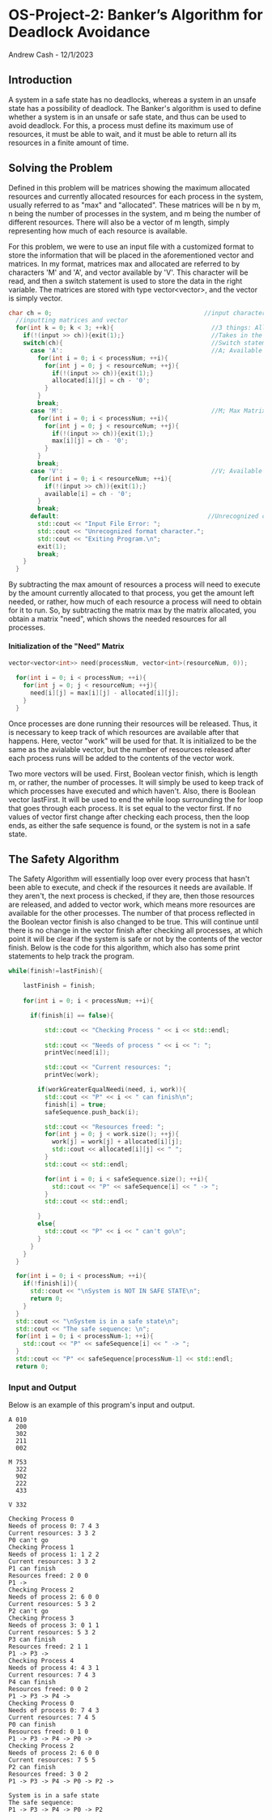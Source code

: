 # OS-Project-2: Banker’s Algorithm for Deadlock Avoidance

Andrew Cash - 12/1/2023

## Introduction

A system in a safe state has no deadlocks, whereas a system in an unsafe state has a possibility of deadlock. The Banker's algorithm is used to define whether a system is in an unsafe or safe state, and thus can be used to avoid deadlock. For this, a process must define its maximum use of resources, it must be able to wait, and it must be able to return all its resources in a finite amount of time.

## Solving the Problem

Defined in this problem will be matrices showing the maximum allocated resources and currently allocated resources for each process in the system, usually referred to as "max" and "allocated". These matrices will be n by m, n being the number of processes in the system, and m being the number of different resources. There will also be a vector of m length, simply representing how much of each resource is available.

For this problem, we were to use an input file with a customized format to store the information that will be placed in the aforementioned vector and matrices. In my format, matrices max and allocated are referred to by characters 'M' and 'A', and vector available by 'V'. This character will be read, and then a switch statement is used to store the data in the right variable. The matrices are stored with type vector<vector<int>>, and the vector is simply vector<int>.

```c++
char ch = 0;                                          //input character
  //inputting matrices and vector
  for(int k = 0; k < 3; ++k){                           //3 things: Allocated Matrix, Max Matrix, Available Vector
    if(!(input >> ch)){exit(1);}                        //Takes in the format character, A M or V, representing Allocated, Max, and Available
    switch(ch){                                         //Switch statement for handling of each structure
      case 'A':                                         //A; Available Matrix. As per matrix being 3 by 5, Takes in next 15 characters from input file
        for(int i = 0; i < processNum; ++i){
          for(int j = 0; j < resourceNum; ++j){
            if(!(input >> ch)){exit(1);}
            allocated[i][j] = ch - '0';
          }
        }
        break;
      case 'M':                                         //M; Max Matrix. As per matrix being 3 by 5, Takes in next 15 characters from input file
        for(int i = 0; i < processNum; ++i){
          for(int j = 0; j < resourceNum; ++j){
            if(!(input >> ch)){exit(1);}
            max[i][j] = ch - '0';
          }
        }
        break;
      case 'V':                                         //V; Available Vector. As per there being 3 resources, Takes in next 3 characters from input file
        for(int i = 0; i < resourceNum; ++i){
          if(!(input >> ch)){exit(1);}
          available[i] = ch - '0';
        }
        break;
      default:                                         //Unrecognized character. Exits program.
        std::cout << "Input File Error: ";
        std::cout << "Unrecognized format character."; 
        std::cout << "Exiting Program.\n";
        exit(1);
        break;
    }
  }
```

By subtracting the max amount of resources a process will need to execute by the amount currently allocated to that process, you get the amount left needed, or rather, how much of each resource a process will need to obtain for it to run. So, by subtracting the matrix max by the matrix allocated, you obtain a matrix "need", which shows the needed resources for all processes.

#### Initialization of the "Need" Matrix

```c++
vector<vector<int>> need(processNum, vector<int>(resourceNum, 0));    

  for(int i = 0; i < processNum; ++i){                                     //
    for(int j = 0; j < resourceNum; ++j){                                  //
      need[i][j] = max[i][j] - allocated[i][j];                            //initializes need matrix as max[i,j] - allocated[i,j]
    }                                                                      //
  }                                                                        //
```

Once processes are done running their resources will be released. Thus, it is necessary to keep track of which resources are available after that happens. Here, vector "work" will be used for that. It is initialized to be the same as the avialable vector, but the number of resources released after each process runs will be added to the contents of the vector work.

Two more vectors will be used. First, Boolean vector finish, which is length m, or rather, the number of processes. It will simply be used to keep track of which processes have executed and which haven't. Also, there is Boolean vector lastFirst. It will be used to end the while loop surrounding the for loop that goes through each process. It is set equal to the vector first. If no values of vector first change after checking each process, then the loop ends, as either the safe sequence is found, or the system is not in a safe state.

## The Safety Algorithm

The Safety Algorithm will essentially loop over every process that hasn't been able to execute, and check if the resources it needs are available. If they aren't, the next process is checked, if they are, then those resources are released, and added to vector work, which means more resources are available for the other processes. The number of that process reflected in the Boolean vector finish is also changed to be true. This will continue until there is no change in the vector finish after checking all processes, at which point it will be clear if the system is safe or not by the contents of the vector finish. Below is the code for this algorithm, which also has some print statements to help track the program.

```c++
while(finish!=lastFinish){                                               //This will check over every process until no more processes are becoming free.

    lastFinish = finish;                                                   //Set for comparison. If there is no change, end the loop.
    
    for(int i = 0; i < processNum; ++i){                                   //Goes through each process

      if(finish[i] == false){                                              //If this true, then the process has already been confirmed, no need to check

          std::cout << "Checking Process " << i << std::endl;              //
                                                                           //Printing which process i and the resources needed from need matrix
          std::cout << "Needs of process " << i << ": ";                   //
          printVec(need[i]);                                               //

          std::cout << "Current resources: ";                              //Printing current resources from work vector
          printVec(work);                                                  //

        if(workGreaterEqualNeedi(need, i, work)){                          //
          std::cout << "P" << i << " can finish\n";                        //If the resource need of this process i is less than or equal to the current resources available
          finish[i] = true;                                                //then process i can currently finish. Set it's corresponding element to be true, and push onto safe sequence
          safeSequence.push_back(i);                                       //

          std::cout << "Resources freed: ";                                //
          for(int j = 0; j < work.size(); ++j){                            //
            work[j] = work[j] + allocated[i][j];                           //Since Process i is finished, its resources are free. Add them to the current working resources.
            std::cout << allocated[i][j] << " ";                           //Print out the freed resources
          }                                                                //
          std::cout << std::endl;                                          //

          for(int i = 0; i < safeSequence.size(); ++i){                    //
            std::cout << "P" << safeSequence[i] << " -> ";                 //Show the current safe sequence
          }                                                                //
          std::cout << std::endl;                                          //

        }
        else{                                                              //
          std::cout << "P" << i << " can't go\n";                          //Resource need is greater than currently available, process i can't go, remains false in "finish"
        }                                                                  //
      }
    }
  }

  for(int i = 0; i < processNum; ++i){
    if(!finish[i]){
      std::cout << "\nSystem is NOT IN SAFE STATE\n";
      return 0;
    } 
  }
  std::cout << "\nSystem is in a safe state\n";
  std::cout << "The safe sequence: \n";
  for(int i = 0; i < processNum-1; ++i){
    std::cout << "P" << safeSequence[i] << " -> ";
  }
  std::cout << "P" << safeSequence[processNum-1] << std::endl;
  return 0;
```

### Input and Output

Below is an example of this program's input and output.

```
A 010
  200
  302
  211
  002

M 753
  322
  902
  222
  433

V 332
```

```
Checking Process 0
Needs of process 0: 7 4 3 
Current resources: 3 3 2 
P0 can't go
Checking Process 1
Needs of process 1: 1 2 2 
Current resources: 3 3 2 
P1 can finish
Resources freed: 2 0 0 
P1 -> 
Checking Process 2
Needs of process 2: 6 0 0 
Current resources: 5 3 2 
P2 can't go
Checking Process 3
Needs of process 3: 0 1 1 
Current resources: 5 3 2 
P3 can finish
Resources freed: 2 1 1 
P1 -> P3 -> 
Checking Process 4
Needs of process 4: 4 3 1 
Current resources: 7 4 3 
P4 can finish
Resources freed: 0 0 2 
P1 -> P3 -> P4 -> 
Checking Process 0
Needs of process 0: 7 4 3 
Current resources: 7 4 5 
P0 can finish
Resources freed: 0 1 0 
P1 -> P3 -> P4 -> P0 -> 
Checking Process 2
Needs of process 2: 6 0 0 
Current resources: 7 5 5 
P2 can finish
Resources freed: 3 0 2 
P1 -> P3 -> P4 -> P0 -> P2 -> 

System is in a safe state
The safe sequence: 
P1 -> P3 -> P4 -> P0 -> P2
```
